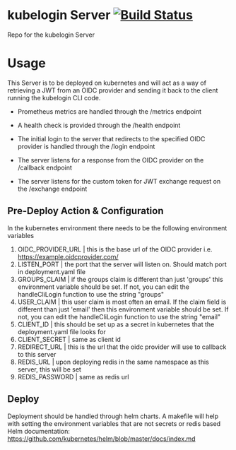 # kubelogin Server [![Build Status](https://travis-ci.org/Nordstrom/kubelogin.svg)](https://travis-ci.org/Nordstrom/kubelogin)

Repo for the kubelogin Server

# Usage
This Server is to be deployed on kubernetes and will act as a way of retrieving a JWT from an OIDC provider and sending it back to the client running the kubelogin CLI code.

- Prometheus metrics are handled through the /metrics endpoint

- A health check is provided through the /health endpoint

- The initial login to the server that redirects to the specified OIDC provider is handled through the /login endpoint

- The server listens for a response from the OIDC provider on the /callback endpoint

- The server listens for the custom token for JWT exchange request on the /exchange endpoint 

## Pre-Deploy Action & Configuration
In the kubernetes environment there needs to be the following environment variables
1. OIDC_PROVIDER_URL | this is the base url of the OIDC provider i.e. https://example.oidcprovider.com/
2. LISTEN_PORT | the port that the server will listen on. Should match port in deployment.yaml file
3. GROUPS_CLAIM | if the groups claim is different than just 'groups' this environment variable should be set. If not, you can edit the handleCliLogin function to use the string "groups"
4. USER_CLAIM | this user claim is most often an email. If the claim field is different than just 'email' then this environment variable should be set. If not, you can edit the handleCliLogin function to use the string "email"
5. CLIENT_ID | this should be set up as a secret in kubernetes that the deployment.yaml file looks for 
6. CLIENT_SECRET | same as client id
7. REDIRECT_URL | this is the url that the oidc provider will use to callback to this server
8. REDIS_URL | upon deploying redis in the same namespace as this server, this will be set
9. REDIS_PASSWORD | same as redis url

## Deploy

Deployment should be handled through helm charts. A makefile will help with setting the environment variables that are not secrets or redis based
Helm documentation: https://github.com/kubernetes/helm/blob/master/docs/index.md
